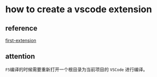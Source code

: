 # how to create a vscode extension

## reference

[first-extension](https://code.visualstudio.com/api/get-started/your-first-extension)

## attention

`F5`编译的时候需要重新打开一个根目录为当前项目的 `VSCode` 进行编译。
